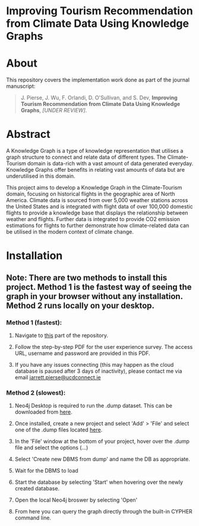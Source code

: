 # Improving Tourism Recommendation from Climate Data Using Knowledge Graphs



# About
This repository covers the implementation work done as part of the journal manuscript:
>J. Pierse, J. Wu, F. Orlandi, D. O'Sullivan, and S. Dev, **Improving Tourism Recommendation from Climate Data Using Knowledge Graphs**, *[UNDER REVIEW]*.

# Abstract
A Knowledge Graph is a type of knowledge representation that utilises a graph structure to connect and relate data of different types. The Climate-Tourism domain is data-rich with a vast amount of data generated everyday. Knowledge Graphs offer benefits in relating vast amounts of data but are underutilised in this domain.

This project aims to develop a Knowledge Graph in the Climate-Tourism domain, focusing on historical flights in the geographic area of North America. Climate data is sourced from over 5,000 weather stations across the United States and is integrated with flight data of over 100,000 domestic flights to provide a knowledge base that displays the relationship between weather and flights. Further data is integrated to provide CO2 emission estimations for flights to further demonstrate how climate-related data can be utilised in the modern context of climate change.

# Installation

## Note: There are two methods to install this project. Method 1 is the fastest way of seeing the graph in your browser without any installation. Method 2 runs locally on your desktop.

### Method 1 (fastest):

1. Navigate to [this](https://csgitlab.ucd.ie/jarrettpierse/fyp_climate_tourism_kg/-/blob/master/user-survey/fyp-survey.pdf) part of the repository.

2. Follow the step-by-step PDF for the user experience survey. The access URL, username and password are provided in this PDF.

3. If you have any issues connecting (this may happen as the cloud database is paused after 3 days of inactivity), please contact me via email jarrett.pierse@ucdconnect.ie


### Method 2 (slowest):

1. Neo4j Desktop is required to run the .dump dataset. This can be downloaded from [here](https://neo4j.com/download/). 

2. Once installed, create a new project and select 'Add' > 'File' and select one of the .dump files located [here](https://csgitlab.ucd.ie/jarrettpierse/fyp_climate_tourism_kg/-/tree/master/neo4j/dumps).

3. In the 'File' window at the bottom of your project, hover over the .dump file and select the options (...)

4. Select 'Create new DBMS from dump' and name the DB as appropriate.

5. Wait for the DBMS to load 

6. Start the database by selecting 'Start' when hovering over the newly created database.

7. Open the local Neo4j broswer by selecting 'Open'

8. From here you can query the graph directly through the built-in CYPHER command line.
